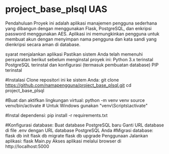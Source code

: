 # project_base_plsql UAS
Pendahuluan
Proyek ini adalah aplikasi manajemen pengguna sederhana yang dibangun dengan menggunakan Flask, PostgreSQL, dan enkripsi password menggunakan AES. Aplikasi ini memungkinkan pengguna untuk membuat akun dengan menyimpan nama pengguna dan kata sandi yang dienkripsi secara aman di database.

syarat menjalankan aplikasi
Pastikan sistem Anda telah memenuhi persyaratan berikut sebelum menginstal proyek ini:
Python 3.x terinstal
PostgreSQL terinstal dan konfigurasi (termasuk pembuatan database)
PIP terinstal

#Instalasi
Clone repositori ini ke sistem Anda:
git clone https://github.com/namapengguna/project_base_plsql.git
cd project_base_plsql

#Buat dan aktifkan lingkungan virtual:
python -m venv venv
source venv/bin/activate  # Untuk Windows gunakan "venv\Scripts\activate"

#Instal dependensi:
pip install -r requirements.txt

#Konfigurasi database:
Buat database PostgreSQL baru
Ganti URL database di file .env dengan URL database PostgreSQL Anda
#Migrasi database:
flask db init
flask db migrate
flask db upgrade
Penggunaan
Jalankan aplikasi:
flask Main.py
Akses aplikasi melalui browser di http://localhost:5000
